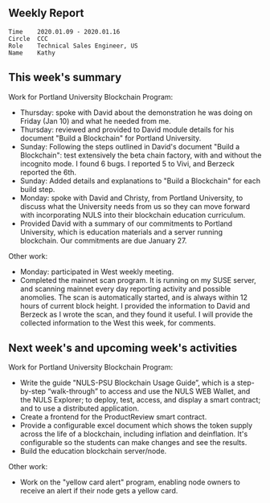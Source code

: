 ## Weekly Report
```
Time	2020.01.09 - 2020.01.16
Circle	CCC
Role	Technical Sales Engineer, US
Name	Kathy
```
## This week's summary 

Work for Portland University Blockchain Program:
- Thursday: spoke with David about the demonstration he was doing on Friday (Jan 10) and what he needed from me.
- Thursday: reviewed and provided to David module details for his document "Build a Blockchain" for Portland University.
- Sunday: Following the steps outlined in David's document "Build a Blockchain": test extensively the beta chain factory, with and without the incognito mode.  I found 6 bugs.  I reported 5 to Vivi, and Berzeck reported the 6th.
- Sunday: Added details and explanations to "Build a Blockchain" for each build step.
- Monday: spoke with David and Christy, from Portland University, to discuss what the University needs from us so they can move forward with incorporating NULS into their blockchain education curriculum. 
- Provided David with a summary of our commitments to Portland University, which is  education materials and a server running blockchain.  Our commitments are due January 27. 

Other work:
- Monday: participated in West weekly meeting.
- Completed the mainnet scan program.  It is running on my SUSE server, and scanning mainnet every day reporting activity and possible anomolies. The scan is automatically started, and is always within 12 hours of current block height.  I provided the information to David and Berzeck as I wrote the scan, and they found it useful.  I will provide the collected information to the West this week, for comments.

 

## Next week's and upcoming week's activities
Work for Portland University Blockchain Program: 
- Write the guide "NULS-PSU Blockchain Usage Guide”, which is a step-by-step “walk-through” to access and use the NULS WEB Wallet, and the NULS Explorer; to deploy, test, access, and display a smart contract; and to use a distributed application.
- Create a frontend for the ProductReview smart contract.
- Provide a configurable excel document which shows the token supply across the life of a blockchain, including inflation and deinflation. It's configurable so the students can make changes and see the results.
- Build the education blockchain server/node. 

Other work: 
- Work on the "yellow card alert" program, enabling node owners to receive an alert if their node gets a yellow card.  



